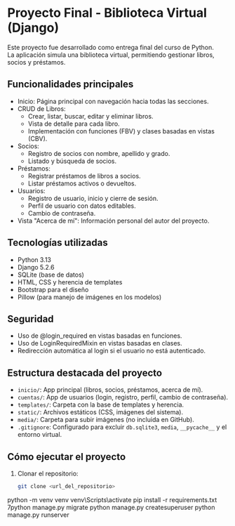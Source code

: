 # Proyecto Final - Biblioteca Virtual (Django)

Este proyecto fue desarrollado como entrega final del curso de Python.  
La aplicación simula una biblioteca virtual, permitiendo gestionar libros, socios y préstamos.  

## Funcionalidades principales

- Inicio: Página principal con navegación hacia todas las secciones.
- CRUD de Libros:
  - Crear, listar, buscar, editar y eliminar libros.
  - Vista de detalle para cada libro.
  - Implementación con funciones (FBV) y clases basadas en vistas (CBV).
- Socios:
  - Registro de socios con nombre, apellido y grado.
  - Listado y búsqueda de socios.
- Préstamos:
  - Registrar préstamos de libros a socios.
  - Listar préstamos activos o devueltos.
- Usuarios:
  - Registro de usuario, inicio y cierre de sesión.
  - Perfil de usuario con datos editables.
  - Cambio de contraseña.
- Vista "Acerca de mí": Información personal del autor del proyecto.

## Tecnologías utilizadas

- Python 3.13
- Django 5.2.6
- SQLite (base de datos)
- HTML, CSS y herencia de templates
- Bootstrap para el diseño
- Pillow (para manejo de imágenes en los modelos)

## Seguridad

- Uso de @login_required en vistas basadas en funciones.
- Uso de LoginRequiredMixin en vistas basadas en clases.
- Redirección automática al login si el usuario no está autenticado.

## Estructura destacada del proyecto

- `inicio/`: App principal (libros, socios, préstamos, acerca de mí).
- `cuentas/`: App de usuarios (login, registro, perfil, cambio de contraseña).
- `templates/`: Carpeta con la base de templates y herencia.
- `static/`: Archivos estáticos (CSS, imágenes del sistema).
- `media/`: Carpeta para subir imágenes (no incluida en GitHub).
- `.gitignore`: Configurado para excluir `db.sqlite3`, `media`, `__pycache__` y el entorno virtual.

## Cómo ejecutar el proyecto

1. Clonar el repositorio:
   ```bash
   git clone <url_del_repositorio>

python -m venv venv
venv\Scripts\activate 
pip install -r requirements.txt
7python manage.py migrate
python manage.py createsuperuser
python manage.py runserver